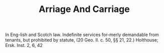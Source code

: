 ---
title: Arriage And Carriage
letter: A
permalink: "/definitions/arriage-and-carriage.html"
body: In Eng-lish and Scotch law. Indefinite services for-merly demandable from tenants,
  but prohibited by statute, (20 Geo. II. c. 50, §§ 21, 22.) Holthouse; Ersk. Inst.
  2, 6, 42
published_at: '2018-07-07'
source: Black's Law Dictionary
layout: post
---